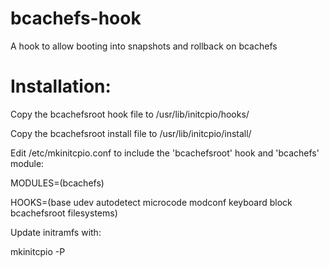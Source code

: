 # bcachefs-hook
A hook to allow booting into snapshots and rollback on bcachefs

# Installation:

Copy the bcachefsroot hook file to /usr/lib/initcpio/hooks/

Copy the bcachefsroot install file to /usr/lib/initcpio/install/

Edit /etc/mkinitcpio.conf to include the 'bcachefsroot' hook and 'bcachefs' module:

MODULES=(bcachefs)

HOOKS=(base udev autodetect microcode modconf keyboard block bcachefsroot filesystems)

Update initramfs with:

mkinitcpio -P

